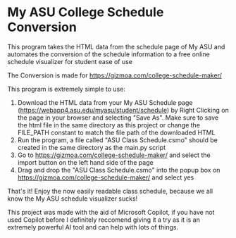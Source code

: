 # My ASU College Schedule Conversion
 This program takes the HTML data from the schedule page of My ASU and automates the conversion of the schedule information to a free online schedule visualizer for student ease of use

The Conversion is made for https://gizmoa.com/college-schedule-maker/

This program is extremely simple to use:
1. Download the HTML data from your My ASU Schedule page (https://webapp4.asu.edu/myasu/student/schedule) by Right Clicking on the page in your browser and selecting "Save As". Make sure to save the html file in the same directory as this project or change the FILE_PATH constant to match the file path of the downloaded HTML
2. Run the program, a file called "ASU Class Schedule.csmo" should be created in the same directory as the main.py script
3. Go to https://gizmoa.com/college-schedule-maker/ and select the import button on the left hand side of the page
4. Drag and drop the "ASU Class Schedule.csmo" into the popup box on https://gizmoa.com/college-schedule-maker/ and select yes

That's it! Enjoy the now easily readable class schedule, because we all know the My ASU schedule visualizer sucks!


This project was made with the aid of Microsoft Copilot, if you have not used Copilot before I definitely reccomend giving it a try as it is an extremely powerful AI tool and can help with lots of things.
